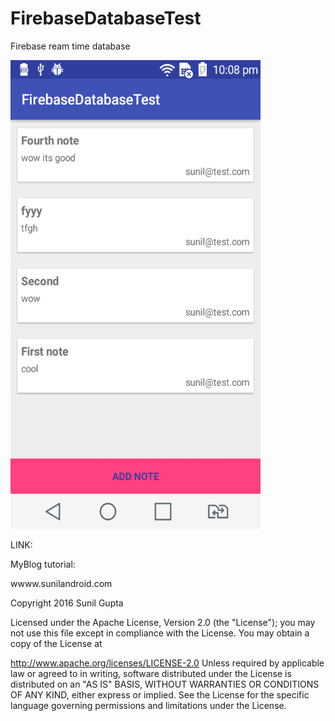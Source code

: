 # FirebaseDatabaseTest
Firebase ream time database

<img src="https://github.com/sunil676/FirebaseDatabaseTest/blob/master/screen4.png" width="400" height="750"/>

LINK:

MyBlog tutorial:

wwww.sunilandroid.com

Copyright 2016 Sunil Gupta

Licensed under the Apache License, Version 2.0 (the "License"); you may not use this file except in compliance with the License. You may obtain a copy of the License at

http://www.apache.org/licenses/LICENSE-2.0 Unless required by applicable law or agreed to in writing, software distributed under the License is distributed on an "AS IS" BASIS, WITHOUT WARRANTIES OR CONDITIONS OF ANY KIND, either express or implied. See the License for the specific language governing permissions and limitations under the License.
